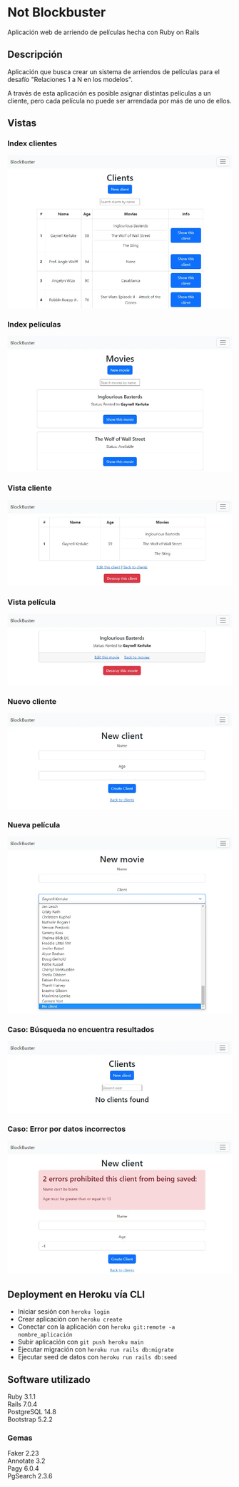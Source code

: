 # Not Blockbuster

Aplicación web de arriendo de películas hecha con Ruby on Rails

## Descripción

Aplicación que busca crear un sistema de arriendos de películas para el desafío "Relaciones 1 a N en los modelos".

A través de esta aplicación es posible asignar distintas películas a un cliente, pero cada película no puede ser arrendada por más de uno de ellos.

## Vistas

### Index clientes
![Index clientes](readme/clients_index.webp)

### Index películas
![Index películas](readme/movies_index.webp)

### Vista cliente
![Show cliente](readme/client_show.webp)

### Vista película
![Show película](readme/movie_show.webp)

### Nuevo cliente
![New cliente](readme/client_new.webp)

### Nueva película
![New película](readme/movie_new.webp)

### Caso: Búsqueda no encuentra resultados
![Not found](readme/not_found.webp)

### Caso: Error por datos incorrectos
![Error](readme/error.webp)


## Deployment en Heroku vía CLI

* Iniciar sesión con ```heroku login```
* Crear aplicación con ```heroku create```
* Conectar con la aplicación con ```heroku git:remote -a nombre_aplicación```
* Subir aplicación con ```git push heroku main```
* Ejecutar migración con ```heroku run rails db:migrate```
* Ejecutar seed de datos con ```heroku run rails db:seed```

## Software utilizado

Ruby 3.1.1  
Rails 7.0.4  
PostgreSQL 14.8  
Bootstrap 5.2.2  

### Gemas

Faker 2.23  
Annotate 3.2  
Pagy 6.0.4  
PgSearch 2.3.6  
